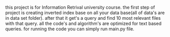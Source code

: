 this project is for Information Retrival university course. the first step of project is creating inverted index base on all your data base(all of data's are in data set folder). 
after that it get's a query and find 10 most relevant files with that query. all the code's and algorithm's are optimized for text based queries. 
for running the code you can simply run main.py file. 
